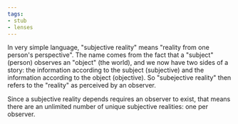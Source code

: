 ```yaml
---
tags:
- stub
- lenses
---
```

In very simple language, "subjective reality" means "reality from one person's perspective". The name comes from the fact that a "subject" (person) observes an "object" (the world), and we now have two sides of a story: the information according to the subject (subjective) and the information according to the object (objective). So "subejective reality" then refers to the "reality" as perceived by an observer.

Since a subjective reality depends requires an observer to exist, that means there are an unlimited number of unique subjective realities: one per observer.